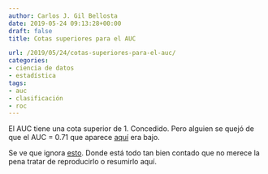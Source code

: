 ```yaml
---
author: Carlos J. Gil Bellosta
date: 2019-05-24 09:13:28+00:00
draft: false
title: Cotas superiores para el AUC

url: /2019/05/24/cotas-superiores-para-el-auc/
categories:
- ciencia de datos
- estadística
tags:
- auc
- clasificación
- roc
---
```


El AUC tiene una cota superior de 1. Concedido. Pero alguien se quejó de que el AUC = 0.71 que aparece [aquí](https://www.sciencedirect.com/science/article/pii/S1132055915000496) era bajo.

Se ve que ignora [esto](https://freakonometrics.hypotheses.org/57954). Donde está todo tan bien contado que no merece la pena tratar de reproducirlo o resumirlo aquí.